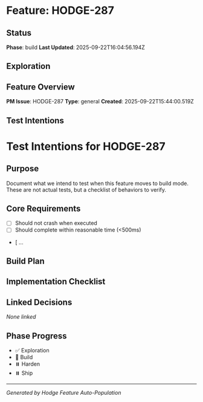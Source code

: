 # Feature: HODGE-287

## Status
**Phase**: build
**Last Updated**: 2025-09-22T16:04:56.194Z

## Exploration
## Feature Overview
**PM Issue**: HODGE-287
**Type**: general
**Created**: 2025-09-22T15:44:00.519Z


## Test Intentions
# Test Intentions for HODGE-287

## Purpose
Document what we intend to test when this feature moves to build mode.
These are not actual tests, but a checklist of behaviors to verify.

## Core Requirements
- [ ] Should not crash when executed
- [ ] Should complete within reasonable time (<500ms)
- [ ...

## Build Plan
## Implementation Checklist


## Linked Decisions
_None linked_




## Phase Progress
- ✅ Exploration
- 🔄 Build
- ⏸️ Harden
- ⏸️ Ship

---
_Generated by Hodge Feature Auto-Population_
